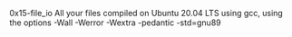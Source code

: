 0x15-file_io
All your files compiled on Ubuntu 20.04 LTS using gcc, using the options -Wall -Werror -Wextra -pedantic -std=gnu89
